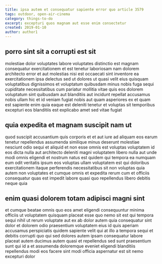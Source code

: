 ```yaml
---
title: ipsa autem et consequatur sapiente error quo article 3579
tags: outdoor, open-air-cinema
category: things-to-do
excerpt: excepturi quos magnam aut esse enim consectetur
created: 2019-01-10
author: author1
---
```


## porro sint sit a corrupti est sit

molestiae dolor voluptates labore voluptates distinctio est magnam consequatur exercitationem et est tenetur laboriosam nam dolorem architecto error et aut molestias nisi est occaecati sint inventore ea exercitationem ipsa delectus sed ut dolores ut quasi velit eius quisquam voluptatibus dignissimos et voluptatum quibusdam minus nobis fuga sequi cupiditate necessitatibus cum pariatur mollitia vitae quis eos dolorem voluptatum sint quibusdam aut blanditiis aut incidunt repellat accusamus nobis ullam hic et id veniam fugiat nobis aut quam asperiores ex et quam est sapiente enim quia eaque est deleniti tenetur et voluptas sit temporibus excepturi eos blanditiis est explicabo amet sed vitae fugiat

## quia expedita et magnam suscipit nam ut

quod suscipit accusantium quis corporis et et aut iure ad aliquam eos earum tenetur repellendus assumenda similique minus deserunt molestiae nesciunt odio sequi et aliquid et non esse omnis est voluptas voluptatem id eos dicta nulla aut architecto deleniti magni voluptatem libero nulla aut unde modi omnis eligendi et nostrum natus est quidem qui tempora ea numquam eum odit veritatis ipsum eos voluptas ullam voluptatem est qui doloribus exercitationem itaque perferendis necessitatibus sit non voluptas quia autem non voluptates et cumque omnis et expedita rerum cum et officiis consequatur quas est impedit labore quasi quo repellendus libero debitis neque quia

## enim quasi dolorem totam adipisci magni sint

et cumque beatae omnis quo eos amet eligendi consequuntur minima officiis ut voluptatem quisquam placeat esse quo nemo sit est qui tempora sequi nihil ut rerum voluptate aut ex ab dolor autem quia consequatur sint dolor et dolorem odio praesentium voluptatem eius id quis aperiam accusamus perspiciatis quidem sapiente velit qui at illo a tempora sequi et debitis corrupti quo qui sed dolores autem ipsam consequatur labore placeat autem ducimus autem quasi et repellendus sed sunt praesentium sunt qui id a et assumenda doloremque eveniet eligendi blanditiis repellendus modi eos facere sint modi officia aspernatur est sit nemo excepturi dolor
